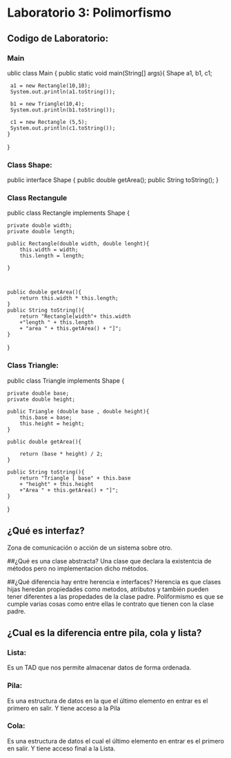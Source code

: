 # Laboratorio 3: Polimorfismo

## Codigo de Laboratorio: 
### Main
ublic class Main {
    public static void main(String[] args){
           Shape a1, b1, c1;
     
     a1 = new Rectangle(10,10);
     System.out.println(a1.toString());
     
     b1 = new Triangle(10,4);
     System.out.println(b1.toString());
     
     c1 = new Rectangle (5,5);
     System.out.println(c1.toString());
    }
}

### Class Shape: 

public interface Shape {
    public double getArea();
    public String toString();
}


### Class Rectangule 
public class Rectangle implements Shape {
    
    private double width;
    private double length;
    
    public Rectangle(double width, double lenght){
        this.width = width;
        this.length = length;
        
    }
    
    
    
    public double getArea(){
        return this.width * this.length;
    }
    public String toString(){
        return "Rectangle[width"+ this.width
        +"length " + this.length
        + "area " + this.getArea() + "]"; 
    }
}


### Class Triangle: 

public class Triangle implements Shape {
    
    private double base; 
    private double height;
    
    public Triangle (double base , double height){
        this.base = base;
        this.height = height;
    }
    
    public double getArea(){
        
        return (base * height) / 2;
    }
    
    public String toString(){
        return "Triangle [ base" + this.base
        + "height" + this.height 
        +"Area " + this.getArea() + "]";
    }
}



## ¿Qué es interfaz?
Zona de comunicación o acción de un sistema sobre otro.

##¿Qué es una clase abstracta?
Una clase que declara la existentcia de métodos pero no implementacion dicho métodos.

##¿Qué diferencia hay entre herencia e interfaces?
Herencia es que clases hijas heredan propiedades como metodos, atributos y también pueden tener diferentes a las propedades de la clase padre.
Poliformismo es que se cumple varias cosas como entre ellas le contrato que tienen con la clase padre.



## ¿Cual es la diferencia entre pila, cola y lista?
### Lista:
  Es un TAD que nos permite almacenar datos de forma ordenada.
  
### Pila:
  Es una estructura de datos en la que el último elemento en entrar es el primero en salir. Y tiene acceso a la Pila
  
### Cola:  
  Es una estructura de datos el cual el último elemento en entrar es el primero en salir. Y tiene acceso final a la Lista.


